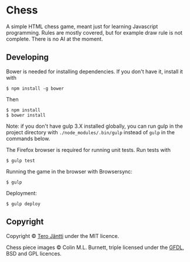 # Chess

A simple HTML chess game, meant just for learning Javascript programming. Rules are mostly covered, but for example draw rule is not complete. There is no AI at the moment.

## Developing

Bower is needed for installing dependencies. If you don't have it, install it with

    $ npm install -g bower

Then

    $ npm install
    $ bower install

Note: if you don't have gulp 3.X installed globally, you can run gulp in the project directory with `./node_modules/.bin/gulp` instead of `gulp` in the commands below.

The Firefox browser is required for running unit tests. Run tests with

    $ gulp test

Running the game in the browser with Browsersync:

    $ gulp

Deployment:

    $ gulp deploy

## Copyright

Copyright © [Tero Jäntti](https://github.com/tkjantti) under the MIT licence.

Chess piece images © Colin M.L. Burnett, triple licensed under the [GFDL](https://www.gnu.org/licenses/fdl.html), BSD  and GPL licences.
